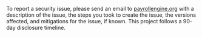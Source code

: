 To report a security issue, please send an email to [payrollengine.org](mailto:info@payrollengine.org) with a description of the issue, the steps you took to create the issue, the versions affected, and mitigations for the issue, if known. This project follows a 90-day disclosure timeline.

